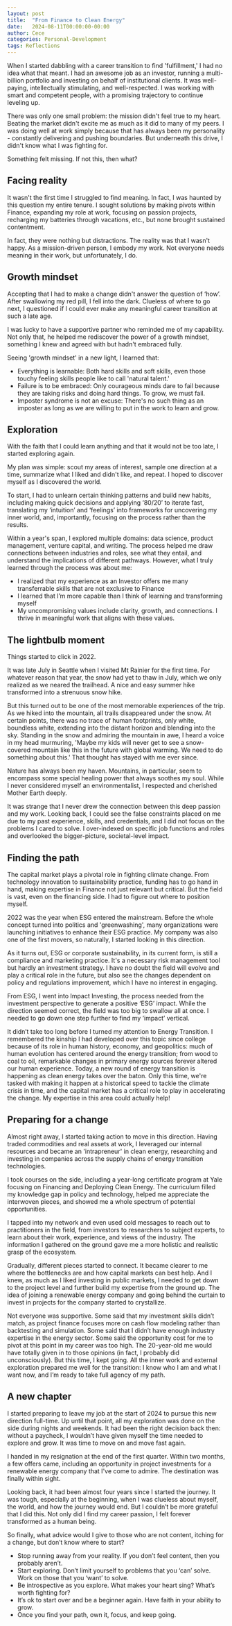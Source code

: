 ```yaml
---
layout: post
title:  "From Finance to Clean Energy"
date:   2024-08-11T00:00:00-00:00
author: Cece
categories: Personal-Development
tags: Reflections
---
```


When I started dabbling with a career transition to find 'fulfillment,' I had no idea what that meant. I had an awesome job as an investor, running a multi-billion portfolio and investing on behalf of institutional clients. It was well-paying, intellectually stimulating, and well-respected. I was working with smart and competent people, with a promising trajectory to continue leveling up.

There was only one small problem: the mission didn't feel true to my heart. Beating the market didn't excite me as much as it did to many of my peers. I was doing well at work simply because that has always been my personality - constantly delivering and pushing boundaries. But underneath this drive, I didn't know what I was fighting for.

Something felt missing. If not this, then what?



## Facing reality

It wasn't the first time I struggled to find meaning. In fact, I was haunted by this question my entire tenure. I sought solutions by making pivots within Finance, expanding my role at work, focusing on passion projects, recharging my batteries through vacations, etc., but none brought sustained contentment.

In fact, they were nothing but distractions. The reality was that I wasn't happy. As a mission-driven person, I embody my work. Not everyone needs meaning in their work, but unfortunately, I do.



## Growth mindset

Accepting that I had to make a change didn't answer the question of ‘how’. After swallowing my red pill, I fell into the dark. Clueless of where to go next, I questioned if I could ever make any meaningful career transition at such a late age.

I was lucky to have a supportive partner who reminded me of my capability. Not only that, he helped me rediscover the power of a growth mindset, something I knew and agreed with but hadn't embraced fully.

Seeing 'growth mindset' in a new light, I learned that:

- Everything is learnable: Both hard skills and soft skills, even those touchy feeling skills people like to call 'natural talent.'
- Failure is to be embraced: Only courageous minds dare to fail because they are taking risks and doing hard things. To grow, we must fail.
- Imposter syndrome is not an excuse: There's no such thing as an imposter as long as we are willing to put in the work to learn and grow.



## Exploration

With the faith that I could learn anything and that it would not be too late, I started exploring again. 

My plan was simple: scout my areas of interest, sample one direction at a time, summarize what I liked and didn't like, and repeat. I hoped to discover myself as I discovered the world. 

To start, I had to unlearn certain thinking patterns and build new habits, including making quick decisions and applying ‘80/20’ to iterate fast, translating my ‘intuition’ and ‘feelings’ into frameworks for uncovering my inner world, and, importantly, focusing on the process rather than the results.

Within a year's span, I explored multiple domains: data science, product management, venture capital, and writing. The process helped me draw connections between industries and roles, see what they entail, and understand the implications of different pathways. However, what I truly learned through the process was about me:

- I realized that my experience as an Investor offers me many transferrable skills that are not exclusive to Finance
- I learned that I’m more capable than I think of learning and transforming myself
- My uncompromising values include clarity, growth, and connections. I thrive in meaningful work that aligns with these values.



## The lightbulb moment

Things started to click in 2022.

It was late July in Seattle when I visited Mt Rainier for the first time. For whatever reason that year, the snow had yet to thaw in July, which we only realized as we neared the trailhead. A nice and easy summer hike transformed into a strenuous snow hike.

But this turned out to be one of the most memorable experiences of the trip. As we hiked into the mountain, all trails disappeared under the snow. At certain points, there was no trace of human footprints, only white, boundless white, extending into the distant horizon and blending into the sky. Standing in the snow and admiring the mountain in awe, I heard a voice in my head murmuring, 'Maybe my kids will never get to see a snow-covered mountain like this in the future with global warming. We need to do something about this.' That thought has stayed with me ever since.

Nature has always been my haven. Mountains, in particular, seem to encompass some special healing power that always soothes my soul. While I never considered myself an environmentalist, I respected and cherished Mother Earth deeply.

It was strange that I never drew the connection between this deep passion and my work. Looking back, I could see the false constraints placed on me due to my past experience, skills, and credentials, and I did not focus on the problems I cared to solve. I over-indexed on specific job functions and roles and overlooked the bigger-picture, societal-level impact. 



## Finding the path

The capital market plays a pivotal role in fighting climate change. From technology innovation to sustainability practice, funding has to go hand in hand, making expertise in Finance not just relevant but critical. But the field is vast, even on the financing side. I had to figure out where to position myself.

2022 was the year when ESG entered the mainstream. Before the whole concept turned into politics and 'greenwashing', many organizations were launching initiatives to enhance their ESG practice. My company was also one of the first movers, so naturally, I started looking in this direction.

As it turns out, ESG or corporate sustainability, in its current form, is still a compliance and marketing practice. It's a necessary risk management tool but hardly an investment strategy. I have no doubt the field will evolve and play a critical role in the future, but also see the changes dependent on policy and regulations improvement, which I have no interest in engaging.

From ESG, I went into Impact Investing, the process needed from the investment perspective to generate a positive ‘ESG’ impact. While the direction seemed correct, the field was too big to swallow all at once. I needed to go down one step further to find my ‘impact’ vertical.

It didn’t take too long before I turned my attention to Energy Transition. I remembered the kinship I had developed over this topic since college because of its role in human history, economy, and geopolitics: much of human evolution has centered around the energy transition; from wood to coal to oil, remarkable changes in primary energy sources forever altered our human experience. Today, a new round of energy transition is happening as clean energy takes over the baton. Only this time, we're tasked with making it happen at a historical speed to tackle the climate crisis in time, and the capital market has a critical role to play in accelerating the change. My expertise in this area could actually help!



## Preparing for a change

Almost right away, I started taking action to move in this direction. Having traded commodities and real assets at work, I leveraged our internal resources and became an 'intrapreneur' in clean energy, researching and investing in companies across the supply chains of energy transition technologies.

I took courses on the side, including a year-long certificate program at Yale focusing on Financing and Deploying Clean Energy. The curriculum filled my knowledge gap in policy and technology, helped me appreciate the interwoven pieces, and showed me a whole spectrum of potential opportunities.

I tapped into my network and even used cold messages to reach out to practitioners in the field, from investors to researchers to subject experts, to learn about their work, experience, and views of the industry. The information I gathered on the ground gave me a more holistic and realistic grasp of the ecosystem.

Gradually, different pieces started to connect. It became clearer to me where the bottlenecks are and how capital markets can best help. And I knew, as much as I liked investing in public markets, I needed to get down to the project level and further build my expertise from the ground up. The idea of joining a renewable energy company and going behind the curtain to invest in projects for the company started to crystallize.

Not everyone was supportive. Some said that my investment skills didn’t match, as project finance focuses more on cash flow modeling rather than backtesting and simulation. Some said that I didn’t have enough industry expertise in the energy sector. Some said the opportunity cost for me to pivot at this point in my career was too high. The 20-year-old me would have totally given in to those opinions (in fact, I probably did unconsciously). But this time, I kept going. All the inner work and external exploration prepared me well for the transition: I know who I am and what I want now, and I’m ready to take full agency of my path.



## A new chapter

I started preparing to leave my job at the start of 2024 to pursue this new direction full-time. Up until that point, all my exploration was done on the side during nights and weekends. It had been the right decision back then: without a paycheck, I wouldn’t have given myself the time needed to explore and grow. It was time to move on and move fast again.

I handed in my resignation at the end of the first quarter. Within two months, a few offers came, including an opportunity in project investments for a renewable energy company that I've come to admire. The destination was finally within sight.

Looking back, it had been almost four years since I started the journey. It was tough, especially at the beginning, when I was clueless about myself, the world, and how the journey would end. But I couldn’t be more grateful that I did this. Not only did I find my career passion, I felt forever transformed as a human being.

So finally, what advice would I give to those who are not content, itching for a change, but don’t know where to start?

- Stop running away from your reality. If you don’t feel content, then you probably aren’t.
- Start exploring. Don’t limit yourself to problems that you ‘can’ solve. Work on those that you ‘want’ to solve.
- Be introspective as you explore. What makes your heart sing? What’s worth fighting for?
- It’s ok to start over and be a beginner again. Have faith in your ability to grow.
- Once you find your path, own it, focus, and keep going.
